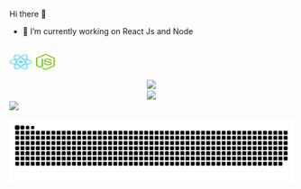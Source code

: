Hi there 👋
- 🔭 I’m currently working on React Js and Node
 <div style="display: inline_block"><br>
  <img align="center" alt="Rafa-React" height="30" width="40" src="https://raw.githubusercontent.com/devicons/devicon/master/icons/react/react-original.svg">
  <img align="center" alt="Rafa-React" height="30" width="40" src="https://raw.githubusercontent.com/devicons/devicon/master/icons/nodejs/nodejs-original.svg">
</div>
<br/>
<div >
 <div align="center">
   <a href="https://github.com/JeremiasArriondo">
   <img height="180rem" src="https://github-readme-stats.vercel.app/api?username=JeremiasArriondo&show_icons=true&theme=tokyonight&include_all_commits=true&count_private=true"/>
 </div>
 
  <div align="center">
   <a href="https://github.com/JeremiasArriondo">
  <img height="180rem" src="https://github-readme-stats.vercel.app/api/top-langs/?username=JeremiasArriondo&layout=compact&langs_count=7&theme=tokyonight"/>
 </div>
</div>
<div>
    <a href="https://www.linkedin.com/in/jeremias-arriondo" target="_blank"><img src="https://img.shields.io/badge/-LinkedIn-%230077B5?style=for-the-badge&logo=linkedin&logoColor=white" target="_blank"></a> 
 
  ![Snake animation](https://github.com/JeremiasArriondo/JeremiasArriondo/blob/output/github-contribution-grid-snake.svg)
</div>

 <!--<img height="180em" src="https://github-readme-stats.vercel.app/api/top-langs/?username=JeremiasArriondo&layout=compact&langs_count=7&theme=tokyonight"/>-->
